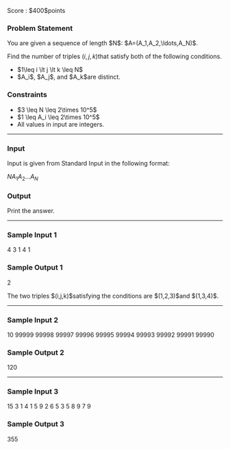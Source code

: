 
<div>

<span>

<span>

<p>
Score : $400$points
</p>

<div>

<section>

### **Problem Statement**

<p>
You are given a sequence of length $N$: $A=(A_1,A_2,\ldots,A_N)$.

Find the number of triples $(i,j,k)$that satisfy both of the following conditions.
</p>

<ul>

<li>
$1\leq i \lt j \lt k \leq N$
</li>

<li>
$A_i$, $A_j$, and $A_k$are distinct.
</li>

</ul>

</section>

</div>

<div>

<section>

### **Constraints**

<ul>

<li>
$3 \leq N \leq 2\times 10^5$
</li>

<li>
$1 \leq A_i \leq 2\times 10^5$
</li>

<li>
All values in input are integers.
</li>

</ul>

</section>

</div>

---

<div>

<div>

<section>

### **Input**

<p>
Input is given from Standard Input in the following format:
</p>

<div>

$N$$A_1$$A_2$$\ldots$$A_N$
</div>

</section>

</div>

<div>

<section>

### **Output**

<p>
Print the answer.
</p>

</section>

</div>

</div>

---

<div>

<section>

### **Sample Input 1**

<div>

4
3 1 4 1

</div>

</section>

</div>

<div>

<section>

### **Sample Output 1**

<div>

2

</div>

<p>
The two triples $(i,j,k)$satisfying the conditions are $(1,2,3)$and $(1,3,4)$.
</p>

</section>

</div>

---

<div>

<section>

### **Sample Input 2**

<div>

10
99999 99998 99997 99996 99995 99994 99993 99992 99991 99990

</div>

</section>

</div>

<div>

<section>

### **Sample Output 2**

<div>

120

</div>

</section>

</div>

---

<div>

<section>

### **Sample Input 3**

<div>

15
3 1 4 1 5 9 2 6 5 3 5 8 9 7 9

</div>

</section>

</div>

<div>

<section>

### **Sample Output 3**

<div>

355

</div>

</section>

</div>

</span>

</span>

</div>
